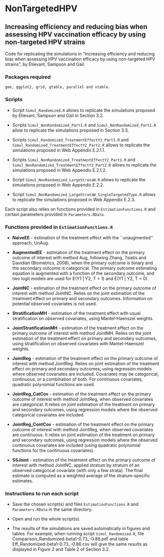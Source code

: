 # NonTargetedHPV

##  Increasing efficiency and reducing bias when assessing HPV vaccination efficacy by using non-targeted HPV strains

Code for replicating the simulations in “Increasing efficiency and reducing bias when assessing HPV vaccination efficacy by using non-targeted HPV strains”, by Etievant, Sampson and Gail.

### Packages required 

```
gee, ggplot2, grid, gtable, parallel and xtable.
```

### Scripts

* Script `Simul_Randomized.R` allows to replicate the simulations proposed by Etievant, Sampson and Gail in Section 3.2.

* Scripts `Simul_NonRandomized_Part1.R` and `Simul_NonRandomized_Part1.R` allow to replicate the simulations proposed in Section 3.3. 

* Scripts `Simul_Randomized_TreatmentEffectY2_Part1.R` and `Simul_Randomized_TreatmentEffectY2_Part2.R` allows to replicate the simulations proposed in Web Appendix E.2.1.1. 

* Scripts `Simul_NonRandomized_TreatmentEffectY2_Part1.R` and `Simul_NonRandomized_TreatmentEffectY2_Part2.R` allows to replicate the simulations proposed in Web Appendix E.2.1.2.

* Script `Simul_NonRandomized_LargeStrataW.R` allows to replicate the simulations proposed in Web Appendix E.2.2. 

* Script `Simul_NonRandomized_LargeStrataW_SingleTargetedType.R` allows to replicate the simulations proposed in Web Appendix E.2.3. 

Each script also relies on functions provided in `EstimationFunctions.R` and certain parameters provided in `Parameters.RData`.


### Functions provided in `EstimationFunctions.R`

* **NaiveEE** - estimation of the treatment effect with the ``unaugmented'' approach, UnAug.

* **AugmentedEE** - estimation of the treatment effect on the primary outcome of interest with method Aug, following Zhang, Tsiatis and Davidian (Biometrics, 2008), when the primary outcome is binary and the secondary outcome is categorical. The primary outcome estimating equation is augmented with a function of the secondary outcome, and two logit models are used  for E(Y1 | Y2, T = 1) and  E(Y1 | Y2, T = 0).

* **JointNC** - estimation of the treatment effect on the primary outcome of interest with method JointNC. Relies on the joint estimation of the treatment effect on primary and secondary outcomes. Information on potential observed covariates is not used. 

* **StratificationMH** - estimation of the treatment effect with usual stratification on observed covariates, using Mantel-Haenszel weights. 

* **JointStratificationMH** - estimation of the treatment effect on the primary outcome of interest with method JointMH. Relies on the joint estimation of the treatment effect on primary and secondary outcomes, using stratification on observed covariates with Mantel-Haenszel weights. 

* **JointReg** - estimation of the treatment effect on the primary outcome of interest with method JointReg. Relies on joint estimation of the treatment effect on primary  and secondary outcomes, using regression models where observed covariates are included. Covariates may be categorical, continuous, or a combination of both. For continuous  covariates, quadratic polynomial functions are used.

* **JointReg_CatCov** - estimation of the treatment effect on the primary outcome of interest with method JointReg, when observed covariates are categorical. It relies on joint estimation of the treatment on primary and secondary outcomes, using regression models where the observed categorical covariates are included. 

* **JointReg_ContCov** - estimation of the treatment effect on the primary outcome of interest with method JointReg, when observed covariates are continuous. It relies on joint estimation of the treatment on primary and secondary outcomes, using regression models where the observed continuous covariates are included (using quadratic polynomial functions for the continuous covariates).

* **SSJoint** - estimation of the treatment effect on the primary outcome of interest with method JointNC, applied stratum by stratum of an observed categorical covariate (with only a few strata). The final estimate is computed as a weighted average of the stratum-specific estimates. 

### Instructions to run each script

* Save the chosen script(s) and files `EstimationFunctions.R` and `Parameters.RData` in the same directory.

* Open and run the whole script(s).

* The results of the simulations are saved automatically in figures and tables. For example, when running script `Simul_Randomized.R`, file Comparison_Randomized-beta1-0.73_-0.86.pdf and table Eff_Randomized-beta1-0.73_-0.86.csv will give the same results as displayed in Figure 2 and Table 2 of Section 3.2.




